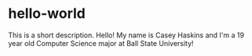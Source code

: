 # hello-world
This is a short description.
Hello! My name is Casey Haskins and I'm a 19 year old Computer Science major at Ball State University! 
